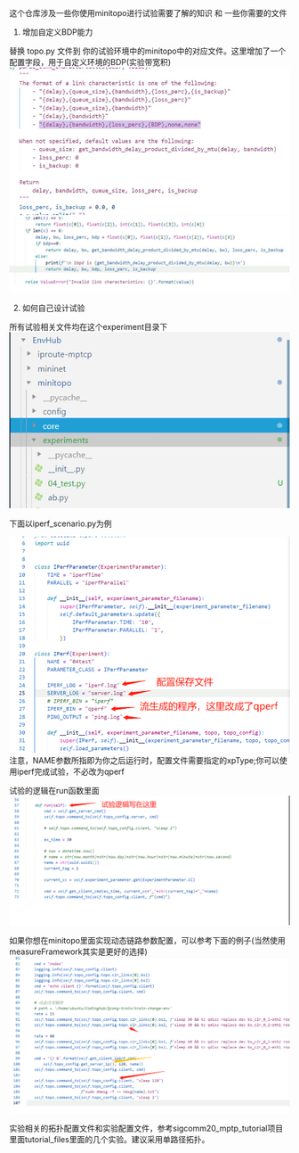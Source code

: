 这个仓库涉及一些你使用minitopo进行试验需要了解的知识 和 一些你需要的文件

1. 增加自定义BDP能力

替换 topo.py 文件到 你的试验环境中的minitopo中的对应文件。这里增加了一个配置字段，用于自定义环境的BDP(实验带宽积)
![](./pics/1.jpg)
![](./pics/2.jpg)

2. 如何自己设计试验

所有试验相关文件均在这个experiment目录下
![](./pics/4.jpg)

下面以iperf_scenario.py为例

![](./pics/3.jpg)
注意，NAME参数所指即为你之后运行时，配置文件需要指定的xpType;你可以使用iperf完成试验，不必改为qperf

试验的逻辑在run函数里面
![](./pics/5.jpg)

如果你想在minitopo里面实现动态链路参数配置，可以参考下面的例子(当然使用measureFramework其实是更好的选择)
![](./pics/6.jpg)

实验相关的拓扑配置文件和实验配置文件，参考sigcomm20_mptp_tutorial项目里面tutorial_files里面的几个实验。建议采用单路径拓扑。
